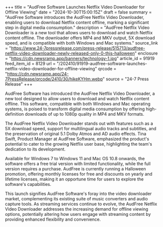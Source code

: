 +++
title = "AudFree Software Launches Netflix Video Downloader for Offline Viewing"
date = "2024-10-30T15:00:15Z"
draft = false
summary = "AudFree Software introduces the AudFree Netflix Video Downloader, enabling users to download Netflix content offline, marking a significant step in digital media consumption."
description = "AudFree Netflix Video Downloader is a new tool that allows users to download and watch Netflix content offline. The downloader offers MP4 and MKV output, 5X download speed, and is compatible with both Windows and Mac systems."
source_link = "https://www.24-7pressrelease.com/press-release/515713/audfree-netflix-video-downloader-newly-released-only-0-this-halloween"
enclosure = "https://cdn.newsramp.app/banners/technology-1.jpg"
article_id = 91919
feed_item_id = 8129
url = "/202410/91919-audfree-software-launches-netflix-video-downloader-for-offline-viewing"
qrcode = "https://cdn.newsramp.app/24-7PressRelease/qrcode/2410/30/hikeKYHm.webp"
source = "24-7 Press Release"
+++

<p>AudFree Software has introduced the AudFree Netflix Video Downloader, a new tool designed to allow users to download and watch Netflix content offline. This software, compatible with both Windows and Mac operating systems, is poised to transform digital media consumption by offering high-definition downloads of up to 1080p quality in MP4 and MKV formats.</p><p>The AudFree Netflix Video Downloader stands out with features such as a 5X download speed, support for multilingual audio tracks and subtitles, and the preservation of original 5.1 Dolby Atmos and AD audio effects. Tina Swift, Product Manager at AudFree Software, emphasized the product's potential to cater to the growing Netflix user base, highlighting the team's dedication to its development.</p><p>Available for Windows 7 to Windows 11 and Mac OS 10.8 onwards, the software offers a free trial version with limited functionality, while the full version requires a purchase. AudFree is currently running a Halloween promotion, offering monthly licenses for free and discounts on yearly and lifetime licenses, making it an opportune time for users to explore the software's capabilities.</p><p>This launch signifies AudFree Software's foray into the video downloader market, complementing its existing suite of music converters and audio capture tools. As streaming services continue to evolve, the AudFree Netflix Video Downloader addresses the increasing demand for offline viewing options, potentially altering how users engage with streaming content by providing enhanced flexibility and convenience.</p>